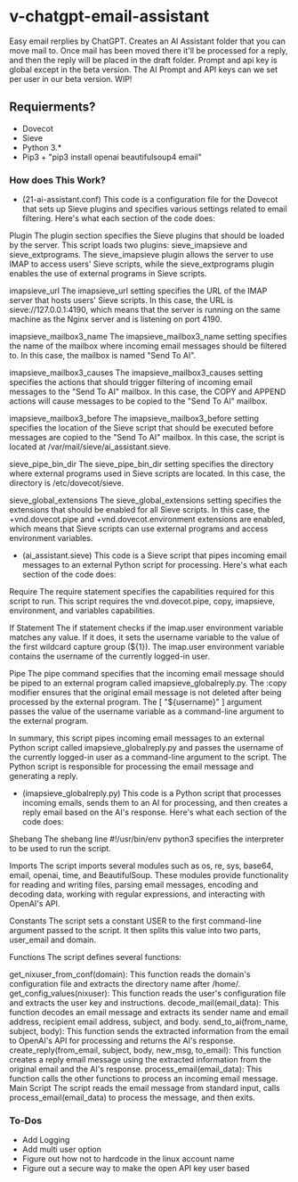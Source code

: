 # v-chatgpt-email-assistant
Easy email rerplies by ChatGPT. Creates an AI Assistant folder that you can move mail to. Once mail has been moved there it'll be processed for a reply, and then the reply will be placed in the draft folder. Prompt and api key is global except in the beta version. The AI Prompt and API keys can we set per user in our beta version. WIP!

## Requierments?
- Dovecot
- Sieve
- Python 3.*
- Pip3 + "pip3 install openai beautifulsoup4 email"

### How does This Work?
- (21-ai-assistant.conf)
This code is a configuration file for the Dovecot that sets up Sieve plugins and specifies various settings related to email filtering. Here's what each section of the code does:

Plugin
The plugin section specifies the Sieve plugins that should be loaded by the server. This script loads two plugins: sieve_imapsieve and sieve_extprograms. The sieve_imapsieve plugin allows the server to use IMAP to access users' Sieve scripts, while the sieve_extprograms plugin enables the use of external programs in Sieve scripts.

imapsieve_url
The imapsieve_url setting specifies the URL of the IMAP server that hosts users' Sieve scripts. In this case, the URL is sieve://127.0.0.1:4190, which means that the server is running on the same machine as the Nginx server and is listening on port 4190.

imapsieve_mailbox3_name
The imapsieve_mailbox3_name setting specifies the name of the mailbox where incoming email messages should be filtered to. In this case, the mailbox is named "Send To AI".

imapsieve_mailbox3_causes
The imapsieve_mailbox3_causes setting specifies the actions that should trigger filtering of incoming email messages to the "Send To AI" mailbox. In this case, the COPY and APPEND actions will cause messages to be copied to the "Send To AI" mailbox.

imapsieve_mailbox3_before
The imapsieve_mailbox3_before setting specifies the location of the Sieve script that should be executed before messages are copied to the "Send To AI" mailbox. In this case, the script is located at /var/mail/sieve/ai_assistant.sieve.

sieve_pipe_bin_dir
The sieve_pipe_bin_dir setting specifies the directory where external programs used in Sieve scripts are located. In this case, the directory is /etc/dovecot/sieve.

sieve_global_extensions
The sieve_global_extensions setting specifies the extensions that should be enabled for all Sieve scripts. In this case, the +vnd.dovecot.pipe and +vnd.dovecot.environment extensions are enabled, which means that Sieve scripts can use external programs and access environment variables.

- (ai_assistant.sieve)
This code is a Sieve script that pipes incoming email messages to an external Python script for processing. Here's what each section of the code does:

Require
The require statement specifies the capabilities required for this script to run. This script requires the vnd.dovecot.pipe, copy, imapsieve, environment, and variables capabilities.

If Statement
The if statement checks if the imap.user environment variable matches any value. If it does, it sets the username variable to the value of the first wildcard capture group (${1}). The imap.user environment variable contains the username of the currently logged-in user.

Pipe
The pipe command specifies that the incoming email message should be piped to an external program called imapsieve_globalreply.py. The :copy modifier ensures that the original email message is not deleted after being processed by the external program. The [ "${username}" ] argument passes the value of the username variable as a command-line argument to the external program.

In summary, this script pipes incoming email messages to an external Python script called imapsieve_globalreply.py and passes the username of the currently logged-in user as a command-line argument to the script. The Python script is responsible for processing the email message and generating a reply.

- (imapsieve_globalreply.py)
This code is a Python script that processes incoming emails, sends them to an AI for processing, and then creates a reply email based on the AI's response. Here's what each section of the code does:

Shebang
The shebang line #!/usr/bin/env python3 specifies the interpreter to be used to run the script.

Imports
The script imports several modules such as os, re, sys, base64, email, openai, time, and BeautifulSoup. These modules provide functionality for reading and writing files, parsing email messages, encoding and decoding data, working with regular expressions, and interacting with OpenAI's API.

Constants
The script sets a constant USER to the first command-line argument passed to the script. It then splits this value into two parts, user_email and domain.

Functions
The script defines several functions:

get_nixuser_from_conf(domain): This function reads the domain's configuration file and extracts the directory name after /home/.
get_config_values(nixuser): This function reads the user's configuration file and extracts the user key and instructions.
decode_mail(email_data): This function decodes an email message and extracts its sender name and email address, recipient email address, subject, and body.
send_to_ai(from_name, subject, body): This function sends the extracted information from the email to OpenAI's API for processing and returns the AI's response.
create_reply(from_email, subject, body, new_msg, to_email): This function creates a reply email message using the extracted information from the original email and the AI's response.
process_email(email_data): This function calls the other functions to process an incoming email message.
Main Script
The script reads the email message from standard input, calls process_email(email_data) to process the message, and then exits.



### To-Dos
- Add Logging
- Add multi user option
- Figure out how not to hardcode in the linux account name
- Figure out a secure way to make the open API key user based
